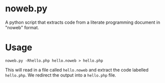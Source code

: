 # noweb.py

A python script that extracts code from a literate programming document in "noweb" format.

# Usage

`noweb.py -Rhello.php hello.noweb > hello.php`

This will read in a file called `hello.noweb` and extract the code labelled `hello.php`. We redirect the output into a `hello.php` file.
